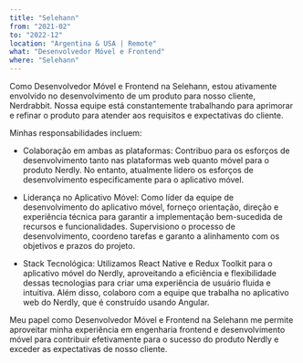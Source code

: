 ```yaml
---
title: "Selehann"
from: "2021-02"
to: "2022-12"
location: "Argentina & USA | Remote"
what: "Desenvolvedor Móvel e Frontend"
where: "Selehann"
---
```


Como Desenvolvedor Móvel e Frontend na Selehann, estou ativamente envolvido no desenvolvimento de um produto para nosso cliente, Nerdrabbit. Nossa equipe está constantemente trabalhando para aprimorar e refinar o produto para atender aos requisitos e expectativas do cliente.

Minhas responsabilidades incluem:

- Colaboração em ambas as plataformas: Contribuo para os esforços de desenvolvimento tanto nas plataformas web quanto móvel para o produto Nerdly. No entanto, atualmente lidero os esforços de desenvolvimento especificamente para o aplicativo móvel.

- Liderança no Aplicativo Móvel: Como líder da equipe de desenvolvimento do aplicativo móvel, forneço orientação, direção e experiência técnica para garantir a implementação bem-sucedida de recursos e funcionalidades. Supervisiono o processo de desenvolvimento, coordeno tarefas e garanto a alinhamento com os objetivos e prazos do projeto.

- Stack Tecnológica: Utilizamos React Native e Redux Toolkit para o aplicativo móvel do Nerdly, aproveitando a eficiência e flexibilidade dessas tecnologias para criar uma experiência de usuário fluida e intuitiva. Além disso, colaboro com a equipe que trabalha no aplicativo web do Nerdly, que é construído usando Angular.

Meu papel como Desenvolvedor Móvel e Frontend na Selehann me permite aproveitar minha experiência em engenharia frontend e desenvolvimento móvel para contribuir efetivamente para o sucesso do produto Nerdly e exceder as expectativas de nosso cliente.